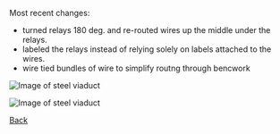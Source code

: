 Most recent changes:

- turned relays 180 deg. and re-routed wires up the middle under the relays.
- labeled the relays instead of relying solely on labels attached to the wires.
- wire tied bundles of wire to simplify routng through bencwork

![Image of steel viaduct](./IMG_0129.png)

![Image of steel viaduct](./IMG_0130.png)


[Back](https://github.com/nscale4by8/nscale4x8/blob/master/README.md)
